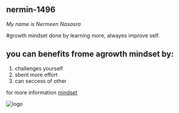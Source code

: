 ## nermin-1496
_My name is Nermeen Nasasra_

#growth mindset done by learning more, alwayes improve self.
## you can benefits frome agrowth mindset by:

1. challenges yourself
2. sbent more effort
3. can seccess of other

for more information  [mindset](https://en.wikipedia.org/wiki/Mindset)

![logo](https://images-na.ssl-images-amazon.com/images/I/51t95hyXswL._SX323_BO1,204,203,200_.jpg)
